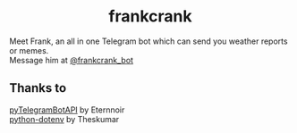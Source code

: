 <h1 align=middle> frankcrank </h1>

Meet Frank, an all in one Telegram bot which can send you weather reports or memes.<br>
Message him at [@frankcrank_bot](https://t.me/frankcrank_bot)

## Thanks to
[pyTelegramBotAPI](https://github.com/eternnoir/pyTelegramBotAPI) by Eternnoir <br>
[python-dotenv](https://github.com/theskumar/python-dotenv) by Theskumar
